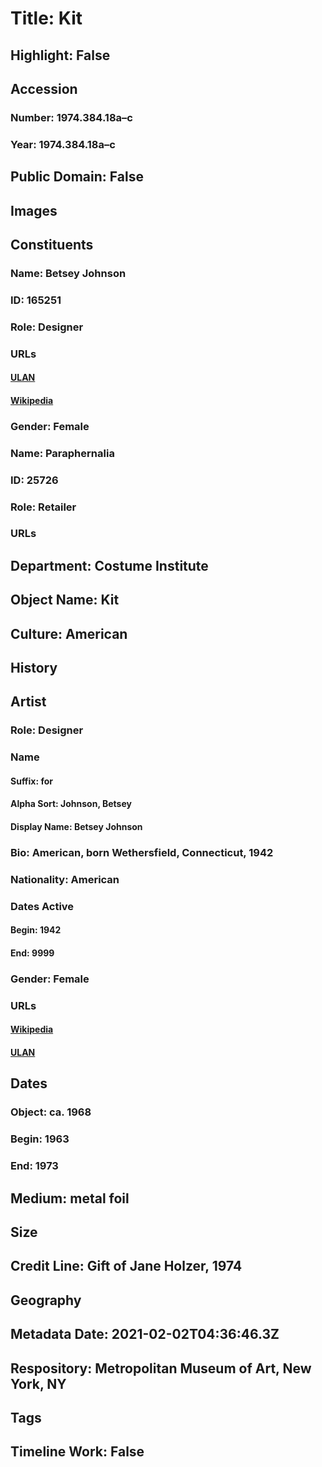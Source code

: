 # Title: Kit
## Highlight: False
## Accession
### Number: 1974.384.18a–c
### Year: 1974.384.18a–c
## Public Domain: False
## Images
## Constituents
### Name: Betsey Johnson
### ID: 165251
### Role: Designer
### URLs
#### [ULAN](http://vocab.getty.edu/page/ulan/500249520)
#### [Wikipedia](https://www.wikidata.org/wiki/Q467665)
### Gender: Female
### Name: Paraphernalia
### ID: 25726
### Role: Retailer
### URLs
## Department: Costume Institute
## Object Name: Kit
## Culture: American
## History
## Artist
### Role: Designer
### Name
#### Suffix: for
#### Alpha Sort: Johnson, Betsey
#### Display Name: Betsey Johnson
### Bio: American, born Wethersfield, Connecticut, 1942
### Nationality: American
### Dates Active
#### Begin: 1942
#### End: 9999
### Gender: Female
### URLs
#### [Wikipedia](https://www.wikidata.org/wiki/Q467665)
#### [ULAN](http://vocab.getty.edu/page/ulan/500249520)
## Dates
### Object: ca. 1968
### Begin: 1963
### End: 1973
## Medium: metal foil
## Size
## Credit Line: Gift of Jane Holzer, 1974
## Geography
## Metadata Date: 2021-02-02T04:36:46.3Z
## Respository: Metropolitan Museum of Art, New York, NY
## Tags
## Timeline Work: False